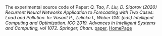 
The experimental source code of Paper: *Q. Tao, F. Liu, D. Sidorov (2020) Recurrent Neural Networks Application to Forecasting with Two Cases: Load and Pollution. In: Vasant P., Zelinka I., Weber GW. (eds) Intelligent Computing and Optimization. ICO 2019. Advances in Intelligent Systems and Computing, vol 1072. Springer, Cham.*
[paper](https://link.springer.com/chapter/10.1007/978-3-030-33585-4_37 "paper"),
[HomePage](https://taoqing5917.github.io/ " HomePage")




